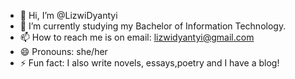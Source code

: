 - 👋 Hi, I’m @LizwiDyantyi
- 🌱 I’m currently studying my Bachelor of Information Technology.
- 📫 How to reach me is on email: lizwidyantyi@gmail.com
- 😄 Pronouns: she/her
- ⚡ Fun fact: I also write novels, essays,poetry and I have a blog!

